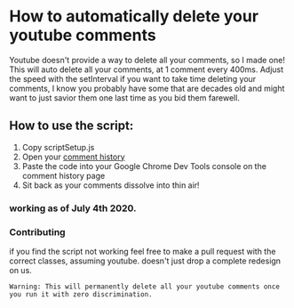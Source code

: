 # How to automatically delete your youtube comments
Youtube doesn't provide a way to delete all your comments, so I made one! This will auto delete all your comments, at 1 comment every 400ms. Adjust the speed with the setInterval if you want to take time deleting your comments, I know you probably have some that are decades old and might want to just savior them one last time as you bid them farewell. 

## How to use the script: 
  1. Copy scriptSetup.js 
  2. Open your [comment history](https://www.youtube.com/feed/history/comment_history)
  3. Paste the code into your Google Chrome Dev Tools console on the comment history page
  4. Sit back as your comments dissolve into thin air! 
  
### working as of July 4th 2020.
### Contributing
  if you find the script not working feel free to make a pull request with the correct classes, assuming youtube. doesn't just drop a complete redesign on us. 

<aside class="warning">
  
    Warning: This will permanently delete all your youtube comments once you run it with zero discrimination.
</aside>
